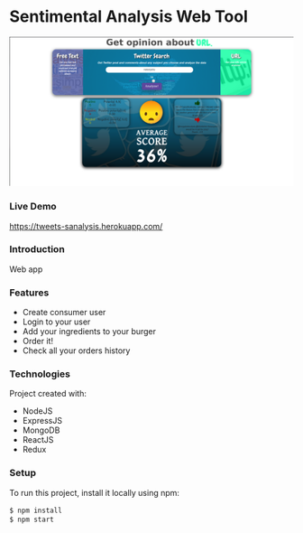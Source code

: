 # Sentimental Analysis Web Tool

![](./readmeFile/twitter.png)


### Live Demo
https://tweets-sanalysis.herokuapp.com/


### Introduction
Web app 

### Features
* Create consumer user
* Login to your user
* Add your ingredients to your burger
* Order it!
* Check all your orders history


### Technologies
Project created with:
* NodeJS
* ExpressJS
* MongoDB
* ReactJS
* Redux

### Setup
To run this project, install it locally using npm:
```
$ npm install
$ npm start
```
